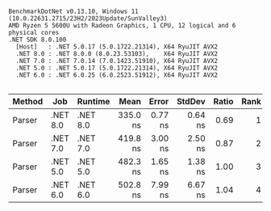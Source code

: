 ```

BenchmarkDotNet v0.13.10, Windows 11 (10.0.22631.2715/23H2/2023Update/SunValley3)
AMD Ryzen 5 5600U with Radeon Graphics, 1 CPU, 12 logical and 6 physical cores
.NET SDK 8.0.100
  [Host]   : .NET 5.0.17 (5.0.1722.21314), X64 RyuJIT AVX2
  .NET 8.0 : .NET 8.0.0 (8.0.23.53103),    X64 RyuJIT AVX2
  .NET 7.0 : .NET 7.0.14 (7.0.1423.51910), X64 RyuJIT AVX2
  .NET 5.0 : .NET 5.0.17 (5.0.1722.21314), X64 RyuJIT AVX2
  .NET 6.0 : .NET 6.0.25 (6.0.2523.51912), X64 RyuJIT AVX2


```
| Method | Job      | Runtime  | Mean     | Error   | StdDev  | Ratio | Rank |
|------- |--------- |--------- |---------:|--------:|--------:|------:|-----:|
| Parser | .NET 8.0 | .NET 8.0 | 335.0 ns | 0.77 ns | 0.64 ns |  0.69 |    1 |
| Parser | .NET 7.0 | .NET 7.0 | 419.8 ns | 3.00 ns | 2.50 ns |  0.87 |    2 |
| Parser | .NET 5.0 | .NET 5.0 | 482.3 ns | 1.65 ns | 1.38 ns |  1.00 |    3 |
| Parser | .NET 6.0 | .NET 6.0 | 502.8 ns | 7.99 ns | 6.67 ns |  1.04 |    4 |
